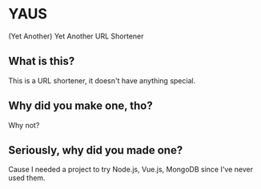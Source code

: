 # YAUS
(Yet Another) Yet Another URL Shortener

## What is this?
This is a URL shortener, it doesn't have anything special.

## Why did you make one, tho?
Why not?

## Seriously, why did you made one?
Cause I needed a project to try Node.js, Vue.js, MongoDB since I've never used them.